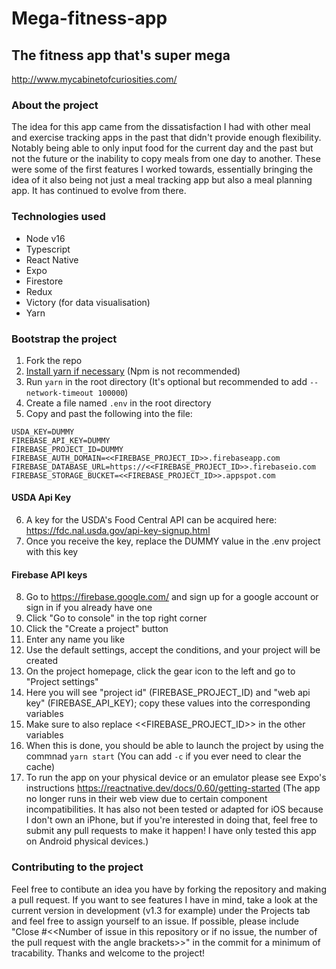 # Mega-fitness-app
## The fitness app that's super mega
http://www.mycabinetofcuriosities.com/

### About the project
The idea for this app came from the dissatisfaction I had with other meal and exercise tracking apps in the past that didn't provide enough flexibility. Notably being able to only input food for the current day and the past but not the future or the inability to copy meals from one day to another. These were some of the first features I worked towards, essentially bringing the idea of it also being not just a meal tracking app but also a meal planning app. It has continued to evolve from there.

### Technologies used
* Node v16
* Typescript
* React Native
* Expo 
* Firestore
* Redux
* Victory (for data visualisation)
* Yarn

### Bootstrap the project
1. Fork the repo
2. [Install yarn if necessary](https://classic.yarnpkg.com/en/docs/install/) (Npm is not recommended)
3. Run ``yarn`` in the root directory (It's optional but recommended to add ``--network-timeout 100000``)
4. Create a file named ``.env`` in the root directory
5. Copy and past the following into the file: 
```
USDA_KEY=DUMMY
FIREBASE_API_KEY=DUMMY
FIREBASE_PROJECT_ID=DUMMY
FIREBASE_AUTH_DOMAIN=<<FIREBASE_PROJECT_ID>>.firebaseapp.com
FIREBASE_DATABASE_URL=https://<<FIREBASE_PROJECT_ID>>.firebaseio.com
FIREBASE_STORAGE_BUCKET=<<FIREBASE_PROJECT_ID>>.appspot.com
```
#### USDA Api Key
6. A key for the USDA's Food Central API can be acquired here: https://fdc.nal.usda.gov/api-key-signup.html
7. Once you receive the key, replace the DUMMY value in the .env project with this key
#### Firebase API keys
8. Go to https://firebase.google.com/ and sign up for a google account or sign in if you already have one
9. Click "Go to console" in the top right corner
10. Click the "Create a project" button
11. Enter any name you like
12. Use the default settings, accept the conditions, and your project will be created
13. On the project homepage, click the gear icon to the left and go to "Project settings"
14. Here you will see "project id" (FIREBASE_PROJECT_ID) and "web api key" (FIREBASE_API_KEY); copy these values into the corresponding variables
15. Make sure to also replace <<FIREBASE_PROJECT_ID>> in the other variables
16. When this is done, you should be able to launch the project by using the commnad ``yarn start`` (You can add ``-c`` if you ever need to clear the cache)
17. To run the app on your physical device or an emulator please see Expo's instructions https://reactnative.dev/docs/0.60/getting-started
(The app no longer runs in their web view due to certain component incompatibilities. It has also not been tested or adapted for iOS because I don't own an iPhone, but if you're interested in doing that, feel free to submit any pull requests to make it happen! I have only tested this app on Android physical devices.)

### Contributing to the project
Feel free to contibute an idea you have by forking the repository and making a pull request. If you want to see features I have in mind, take a look at the current version in development (v1.3 for example) under the Projects tab and feel free to assign yourself to an issue. If possible, please include "Close #<<Number of issue in this repository or if no issue, the number of the pull request with the angle brackets>>" in the commit for a minimum of tracability. Thanks and welcome to the project!